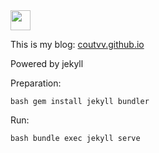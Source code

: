 <img src="http://coutvv.github.io/favicon.ico" width="32px" height="32px" />

This is my blog: [coutvv.github.io](http://coutvv.github.io)

Powered by jekyll

Preparation:

`bash
gem install jekyll bundler
`

Run:

`bash
bundle exec jekyll serve
`

